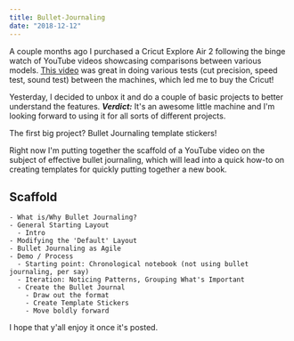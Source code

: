 ```yaml
---
title: Bullet-Journaling
date: "2018-12-12"
---
```


A couple months ago I purchased a Cricut Explore Air 2 following the binge watch of YouTube videos showcasing comparisons between various models. [This video](https://www.youtube.com/watch?v=Ch23OY8z5Fo) was great in doing various tests (cut precision, speed test, sound test) between the machines, which led me to buy the Cricut!

Yesterday, I decided to unbox it and do a couple of basic projects to better understand the features. ***Verdict:*** It's an awesome little machine and I'm looking forward to using it for all sorts of different projects.

The first big project? Bullet Journaling template stickers!

Right now I'm putting together the scaffold of a YouTube video on the subject of effective bullet journaling, which will lead into a quick how-to on creating templates for quickly putting together a new book.

## Scaffold

```
- What is/Why Bullet Journaling?
- General Starting Layout
  - Intro 
- Modifying the 'Default' Layout
- Bullet Journaling as Agile
- Demo / Process
  - Starting point: Chronological notebook (not using bullet journaling, per say)
  - Iteration: Noticing Patterns, Grouping What's Important
  - Create the Bullet Journal
    - Draw out the format 
    - Create Template Stickers
    - Move boldly forward

```

I hope that y'all enjoy it once it's posted.